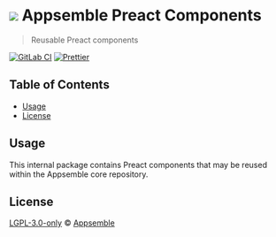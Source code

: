 # ![](https://gitlab.com/appsemble/appsemble/-/raw/0.32.2-test.0/config/assets/logo.svg) Appsemble Preact Components

> Reusable Preact components

[![GitLab CI](https://gitlab.com/appsemble/appsemble/badges/0.32.2-test.0/pipeline.svg)](https://gitlab.com/appsemble/appsemble/-/releases/0.32.2-test.0)
[![Prettier](https://img.shields.io/badge/code_style-prettier-ff69b4.svg)](https://prettier.io)

## Table of Contents

- [Usage](#usage)
- [License](#license)

## Usage

This internal package contains Preact components that may be reused within the Appsemble core
repository.

## License

[LGPL-3.0-only](https://gitlab.com/appsemble/appsemble/-/blob/0.32.2-test.0/LICENSE.md) ©
[Appsemble](https://appsemble.com)
